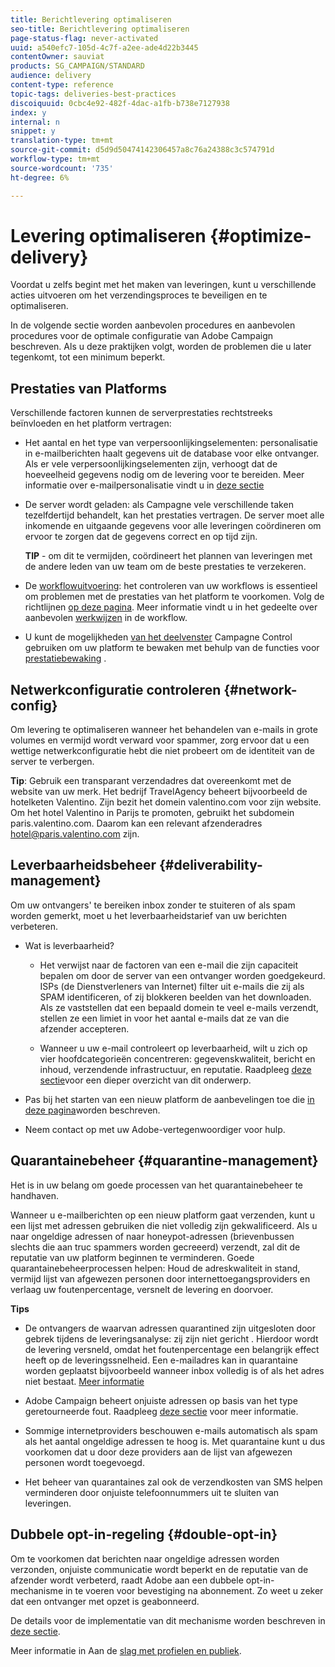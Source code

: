 ```yaml
---
title: Berichtlevering optimaliseren
seo-title: Berichtlevering optimaliseren
page-status-flag: never-activated
uuid: a540efc7-105d-4c7f-a2ee-ade4d22b3445
contentOwner: sauviat
products: SG_CAMPAIGN/STANDARD
audience: delivery
content-type: reference
topic-tags: deliveries-best-practices
discoiquuid: 0cbc4e92-482f-4dac-a1fb-b738e7127938
index: y
internal: n
snippet: y
translation-type: tm+mt
source-git-commit: d5d9d50474142306457a8c76a24388c3c574791d
workflow-type: tm+mt
source-wordcount: '735'
ht-degree: 6%

---
```



# Levering optimaliseren {#optimize-delivery}

Voordat u zelfs begint met het maken van leveringen, kunt u verschillende acties uitvoeren om het verzendingsproces te beveiligen en te optimaliseren.

In de volgende sectie worden aanbevolen procedures en aanbevolen procedures voor de optimale configuratie van Adobe Campaign beschreven. Als u deze praktijken volgt, worden de problemen die u later tegenkomt, tot een minimum beperkt.

## Prestaties van Platforms

Verschillende factoren kunnen de serverprestaties rechtstreeks beïnvloeden en het platform vertragen:

* Het aantal en het type van verpersoonlijkingselementen: personalisatie in e-mailberichten haalt gegevens uit de database voor elke ontvanger. Als er vele verpersoonlijkingselementen zijn, verhoogt dat de hoeveelheid gegevens nodig om de levering voor te bereiden.  Meer informatie over e-mailpersonalisatie vindt u in [deze sectie](../../designing/using/personalization.md)

* De server wordt geladen: als Campagne vele verschillende taken tezelfdertijd behandelt, kan het prestaties vertragen. De server moet alle inkomende en uitgaande gegevens voor alle leveringen coördineren om ervoor te zorgen dat de gegevens correct en op tijd zijn.

   **TIP** - om dit te vermijden, coördineert het plannen van leveringen met de andere leden van uw team om de beste prestaties te verzekeren.

* De [workflowuitvoering](../../automating/using/about-workflow-execution.md): het controleren van uw workflows is essentieel om problemen met de prestaties van het platform te voorkomen. Volg de richtlijnen [op deze pagina](../../automating/using/monitoring-workflow-execution.md). Meer informatie vindt u in het gedeelte over aanbevolen [werkwijzen](../../automating/using/best-practices-workflows.md) in de workflow.

* U kunt de mogelijkheden [van het deelvenster](https://docs.adobe.com/content/help/en/control-panel/using/discover-control-panel/key-features.html) Campagne Control gebruiken om uw platform te bewaken met behulp van de functies voor [prestatiebewaking](https://docs.adobe.com/content/help/en/control-panel/using/performance-monitoring/about-performance-monitoring.html) .

## Netwerkconfiguratie controleren {#network-config}

Om levering te optimaliseren wanneer het behandelen van e-mails in grote volumes en vermijd wordt verward voor spammer, zorg ervoor dat u een wettige netwerkconfiguratie hebt die niet probeert om de identiteit van de server te verbergen.

**Tip**:  Gebruik een transparant verzendadres dat overeenkomt met de website van uw merk. Het bedrijf TravelAgency beheert bijvoorbeeld de hotelketen Valentino. Zijn bezit het domein valentino.com voor zijn website. Om het hotel Valentino in Parijs te promoten, gebruikt het subdomein paris.valentino.com. Daarom kan een relevant afzenderadres hotel@paris.valentino.com zijn.

## Leverbaarheidsbeheer {#deliverability-management}

Om uw ontvangers&#39; te bereiken inbox zonder te stuiteren of als spam worden gemerkt, moet u het leverbaarheidstarief van uw berichten verbeteren.

* Wat is leverbaarheid?

   * Het verwijst naar de factoren van een e-mail die zijn capaciteit bepalen om door de server van een ontvanger worden goedgekeurd. ISPs (de Dienstverleners van Internet) filter uit e-mails die zij als SPAM identificeren, of zij blokkeren beelden van het downloaden. Als ze vaststellen dat een bepaald domein te veel e-mails verzendt, stellen ze een limiet in voor het aantal e-mails dat ze van die afzender accepteren.

   * Wanneer u uw e-mail controleert op leverbaarheid, wilt u zich op vier hoofdcategorieën concentreren: gegevenskwaliteit, bericht en inhoud, verzendende infrastructuur, en reputatie. Raadpleeg [deze sectie](../../sending/using/about-deliverability.md)voor een dieper overzicht van dit onderwerp.

* Pas bij het starten van een nieuw platform de aanbevelingen toe die [in deze pagina](../../sending/using/starting-new-platform.md)worden beschreven.

* Neem contact op met uw Adobe-vertegenwoordiger voor hulp.

## Quarantainebeheer {#quarantine-management}

Het is in uw belang om goede processen van het quarantainebeheer te handhaven.

Wanneer u e-mailberichten op een nieuw platform gaat verzenden, kunt u een lijst met adressen gebruiken die niet volledig zijn gekwalificeerd. Als u naar ongeldige adressen of naar honeypot-adressen (brievenbussen slechts die aan truc spammers worden gecreeerd) verzendt, zal dit de reputatie van uw platform beginnen te verminderen. Goede quarantainebeheerprocessen helpen: Houd de adreskwaliteit in stand, vermijd lijst van afgewezen personen door internettoegangsproviders en verlaag uw foutenpercentage, versnelt de levering en doorvoer.

**Tips**

* De ontvangers de waarvan adressen quarantined zijn uitgesloten door gebrek tijdens de leveringsanalyse: zij zijn niet gericht . Hierdoor wordt de levering versneld, omdat het foutenpercentage een belangrijk effect heeft op de leveringssnelheid. Een e-mailadres kan in quarantaine worden geplaatst bijvoorbeeld wanneer inbox volledig is of als het adres niet bestaat. [Meer informatie](../../sending/using/understanding-quarantine-management.md#identifying-quarantined-addresses)

* Adobe Campaign beheert onjuiste adressen op basis van het type geretourneerde fout. Raadpleeg [deze sectie](../../sending/using/understanding-quarantine-management.md) voor meer informatie.

* Sommige internetproviders beschouwen e-mails automatisch als spam als het aantal ongeldige adressen te hoog is. Met quarantaine kunt u dus voorkomen dat u door deze providers aan de lijst van afgewezen personen wordt toegevoegd.

* Het beheer van quarantaines zal ook de verzendkosten van SMS helpen verminderen door onjuiste telefoonnummers uit te sluiten van leveringen.

## Dubbele opt-in-regeling {#double-opt-in}

Om te voorkomen dat berichten naar ongeldige adressen worden verzonden, onjuiste communicatie wordt beperkt en de reputatie van de afzender wordt verbeterd, raadt Adobe aan een dubbele opt-in-mechanisme in te voeren voor bevestiging na abonnement. Zo weet u zeker dat een ontvanger met opzet is geabonneerd.

De details voor de implementatie van dit mechanisme worden beschreven in [deze sectie](../../audiences/using/about-opt-in-and-opt-out-in-campaign.md).

Meer informatie in Aan de [slag met profielen en publiek](../../audiences/using/get-started-profiles-and-audiences.md).
